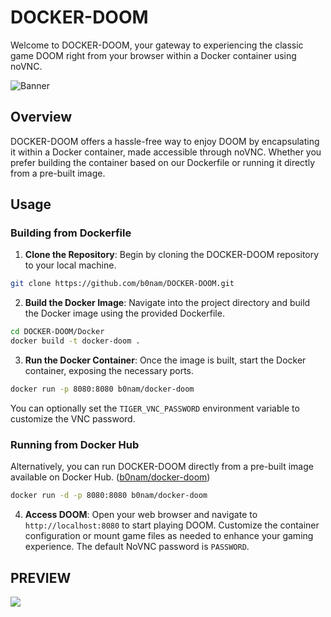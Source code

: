 # DOCKER-DOOM
Welcome to DOCKER-DOOM, your gateway to experiencing the classic game DOOM right from your browser within a Docker container using noVNC.

![Banner](Resources/DOOM-BANNER.png)

## Overview
DOCKER-DOOM offers a hassle-free way to enjoy DOOM by encapsulating it within a Docker container, made accessible through noVNC. Whether you prefer building the container based on our Dockerfile or running it directly from a pre-built image.

## Usage
### Building from Dockerfile
1. **Clone the Repository**: Begin by cloning the DOCKER-DOOM repository to your local machine.
```bash
git clone https://github.com/b0nam/DOCKER-DOOM.git
```

2. **Build the Docker Image**: Navigate into the project directory and build the Docker image using the provided Dockerfile.

```bash
cd DOCKER-DOOM/Docker
docker build -t docker-doom .
```

3. **Run the Docker Container**: Once the image is built, start the Docker container, exposing the necessary ports.

```bash
docker run -p 8080:8080 b0nam/docker-doom
```

You can optionally set the `TIGER_VNC_PASSWORD` environment variable to customize the VNC password.

### Running from Docker Hub
Alternatively, you can run DOCKER-DOOM directly from a pre-built image available on Docker Hub. ([b0nam/docker-doom](https://hub.docker.com/r/b0nam/docker-doom))

```bash
docker run -d -p 8080:8080 b0nam/docker-doom
```

4. **Access DOOM**: Open your web browser and navigate to `http://localhost:8080` to start playing DOOM. Customize the container configuration or mount game files as needed to enhance your gaming experience. The default NoVNC password is `PASSWORD`.

## PREVIEW
![](Resources/PREVIEW.gif)